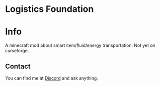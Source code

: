 # Logistics Foundation

# Info
A minecraft mod about smart item/fluid/energy transportation.
Not yet on curseforge.

## Contact
You can find me at [Discord](https://discord.gg/VbQs3ve) and ask anything.
